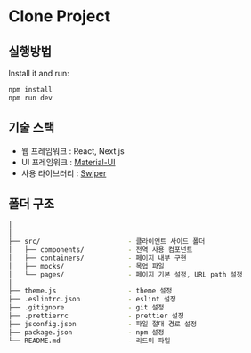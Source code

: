 # Clone Project

## 실행방법

Install it and run:

```sh
npm install
npm run dev
```

## 기술 스택

- 웹 프레임워크 : React, Next.js
- UI 프레임워크 : [Material-UI](https://material-ui.com/)
- 사용 라이브러리 : [Swiper](https://swiperjs.com/react)

## 폴더 구조

```bash
│
│
├── src/                      - 클라이언트 사이드 폴더
│   ├── components/           - 전역 사용 컴포넌트
│   ├── containers/           - 페이지 내부 구현
│   ├── mocks/                - 목업 파일
│   └── pages/                - 페이지 기본 설정, URL path 설정
│ 
├── theme.js                  - theme 설정
├── .eslintrc.json            - eslint 설정
├── .gitignore                - git 설정
├── .prettierrc               - prettier 설정
├── jsconfig.json             - 파일 절대 경로 설정
├── package.json              - npm 설정
└── README.md                 - 리드미 파일
```

